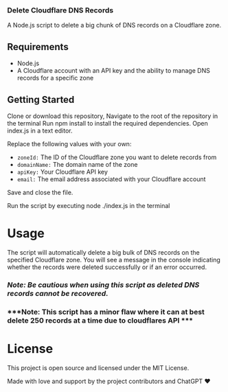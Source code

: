 ### Delete Cloudflare DNS Records
A Node.js script to delete a big chunk of DNS records on a Cloudflare zone.

## Requirements
- Node.js
- A Cloudflare account with an API key and the ability to manage DNS records for a specific zone

## Getting Started
Clone or download this repository,
Navigate to the root of the repository in the terminal
Run npm install to install the required dependencies.
Open index.js in a text editor.

Replace the following values with your own:
- `zoneId:` The ID of the Cloudflare zone you want to delete records from
- `domainName:` The domain name of the zone
- `apiKey:` Your Cloudflare API key
- `email:` The email address associated with your Cloudflare account

Save and close the file.

Run the script by executing node ./index.js in the terminal

# Usage
The script will automatically delete a big bulk of DNS records on the specified Cloudflare zone. You will see a message in the console indicating whether the records were deleted successfully or if an error occurred.

### ***Note: Be cautious when using this script as deleted DNS records cannot be recovered.***
### ***Note: This script has a minor flaw where it can at best delete 250 records at a time due to cloudflares API ***

# License
This project is open source and licensed under the MIT License.

Made with love and support by the project contributors and ChatGPT ❤️
